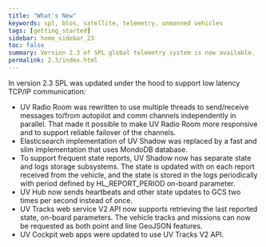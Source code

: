 ```yaml
---
title: "What's New"
keywords: spl, blos, satellite, telemetry, unmanned vehicles
tags: [getting_started]
sidebar: home_sidebar_23
toc: false
summary: Version 2.3 of SPL global telemetry system is now available.
permalink: 2.3/index.html
---
```


In version 2.3 SPL was updated under the hood to support low latency TCP/IP communication:

- UV Radio Room was rewritten to use multiple threads to send/receive messages to/from autopilot and comm channels independently in parallel. That made it possible to make UV Radio Room more responsive and to support reliable failover of the channels.  
- Elasticsearch implementation of UV Shadow was replaced by a fast and slim implementation that uses MondoDB database.
- To support frequent state reports, UV Shadow now has separate state and logs storage subsystems. The state is updated with on each report received from the vehicle, and the state is stored in the logs periodically with period defined by HL_REPORT_PERIOD on-board parameter.
- UV Hub now sends heartbeats and other state updates to GCS two times per second instead of once.
- UV Tracks web service V2 API now supports retrieving the last reported state, on-board parameters. The vehicle tracks and missions can now be requested as both point and line GeoJSON features.
- UV Cockpit web apps were updated to use UV Tracks V2 API.

